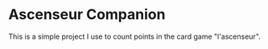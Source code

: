 # Ascenseur Companion

This is a simple project I use to count points in the card game "l'ascenseur".
